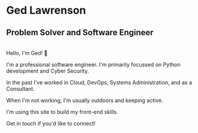 # Ged Lawrenson

## Problem Solver and Software Engineer

<br>
Hello, I'm Ged! 👋

I'm a professional software engineer. I'm primarily focussed on Python development and Cyber Security.

In the past I've worked in Cloud, DevOps, Systems Administration, and as a Consultant.

When I'm not working, I'm usually outdoors and keeping active.

I'm using this site to build my front-end skills.

Get in touch if you'd like to connect!
